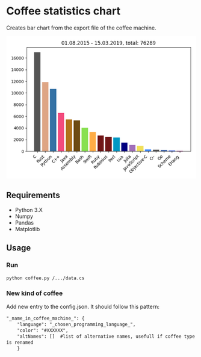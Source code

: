 # Coffee statistics chart

Creates bar chart from the export file of the coffee machine.

![Example chart](https://raw.githubusercontent.com/ascii-dresden/coffee-statistics-chart/master/chart.png)


## Requirements

* Python 3.X
* Numpy
* Pandas
* Matplotlib

## Usage

### Run

```
python coffee.py /.../data.cs
```

### New kind of coffee

Add new entry to the config.json. It should follow this pattern:
```
"_name_in_coffee_machine_": {
	"language": "_chosen_programming_language_",
	"color": "#XXXXXX",
	"altNames": []  #list of alternative names, usefull if coffee type is renamed
	}
```
